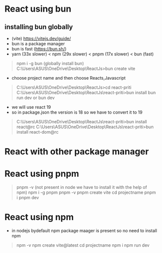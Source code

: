 #  React using bun
## installing bun globally 
- (vite) https://vitejs.dev/guide/
- bun is a package manager 
- bun is fast (https://bun.sh/)
- yarn (33x slower) < npm (29x slower) < pnpm (17x slower) < bun (fast)
> npm i -g bun (globally install bun)
> C:\Users\ASUS\OneDrive\Desktop\ReactJs>bun create vite
- choose project name and then choose Reacts,Javascript
> C:\Users\ASUS\OneDrive\Desktop\ReactJs>cd react-priti
> C:\Users\ASUS\OneDrive\Desktop\ReactJs\react-priti>bun install
> bun run dev or bun dev

- we will use react 19 
- so in package.json the version is 18 so we have to convert it to 19 
> C:\Users\ASUS\OneDrive\Desktop\ReactJs\react-priti>bun install react@rc
>C:\Users\ASUS\OneDrive\Desktop\ReactJs\react-priti>bun install react-dom@rc 


# React with other package manager
# React using pnpm
> pnpm -v (not present in node we have to install it with the help of npm)
> npm i -g pnpm
> pnpm -v
> pnpm create vite
> cd projectname
> pnpm i
> pnpm dev


# React using npm
- in nodejs bydefault npm package maager is present so no need to install npm
> npm  -v
> npm create vite@latest
> cd projectname
> npm i
> npm run dev

